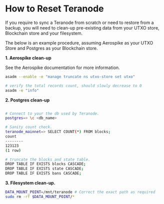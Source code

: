 # How to Reset Teranode

If you require to sync a Teranode from scratch or need to restore from a backup, you will need to clean-up pre-existing data from your UTXO store, Blockchain store and your filesystem.

The below is an example procedure, assuming Aerospike as your UTXO Store and Postgres as your Blockchain store.

**1. Aerospike clean-up**

See the Aerospike documentation for more information.

```bash
asadm --enable -e "manage truncate ns utxo-store set utxo"

# verify the total records count, should slowly decrease to 0
asadm -e "info"
```

**2. Postgres clean-up**

```bash

# Connect to your the db used by Teranode.
postgres=> \c <db_name>

# Sanity count check.
teranode_mainnet=> SELECT COUNT(*) FROM blocks;
count
--------
123123
(1 row)

# truncate the blocks and state table.
DROP TABLE IF EXISTS blocks CASCADE;
DROP TABLE IF EXISTS state CASCADE;
DROP TABLE IF EXISTS bans CASCADE;
```

**3. Filesystem clean-up.**

```bash
DATA_MOUNT_POINT=/mnt/teranode # Correct the exact path as required
sudo rm -rf $DATA_MOUNT_POINT/*
```
